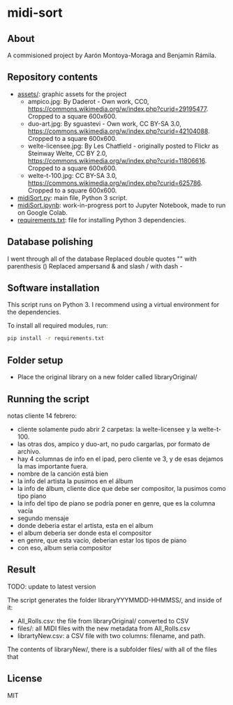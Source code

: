 # midi-sort

## About

A commisioned project by Aarón Montoya-Moraga and Benjamín Rámila.

## Repository contents
* [assets/](./assets): graphic assets for the project
  * ampico.jpg: By Daderot - Own work, CC0, https://commons.wikimedia.org/w/index.php?curid=29195477. Cropped to a square 600x600.
  * duo-art.jpg: By sguastevi - Own work, CC BY-SA 3.0, https://commons.wikimedia.org/w/index.php?curid=42104088. Cropped to a square 600x600.
  * welte-licensee.jpg: By Les Chatfield - originally posted to Flickr as Steinway Welte, CC BY 2.0, https://commons.wikimedia.org/w/index.php?curid=11806616. Cropped to a square 600x600.
  * welte-t-100.jpg: CC BY-SA 3.0, https://commons.wikimedia.org/w/index.php?curid=625786. Cropped to a square 600x600.
* [midiSort.py](./midiSort.py): main file, Python 3 script.
* [midiSort.ipynb](./midiSort.ipynb): work-in-progress port to Jupyter Notebook, made to run on Google Colab.
* [requirements.txt](./requirements.txt): file for installing Python 3 dependencies.

## Database polishing

I went through all of the database
Replaced double quotes "" with parenthesis ()
Replaced ampersand & and slash / with dash -

## Software installation

This script runs on Python 3. I recommend using a virtual environment for the dependencies.

To install all required modules, run:

```bash
pip install -r requirements.txt
```

## Folder setup

* Place the original library on a new folder called libraryOriginal/

## Running the script

notas cliente 14 febrero:

* cliente solamente pudo abrir 2 carpetas: la welte-licensee y la welte-t-100.
* las otras dos, ampico y duo-art, no pudo cargarlas, por formato de archivo.
* hay 4 columnas de info en el ipad, pero cliente ve 3, y de esas dejamos la mas importante fuera.
* nombre de la canción está bien
* la info del artista la pusimos en el álbum
* la info de álbum, cliente dice que debe ser compositor, la pusimos como tipo piano 
* la info del tipo de piano se podría poner en genre, que es la columna vacía
* segundo mensaje
* donde deberia estar el artista, esta en el album
* el album deberia ser donde esta el compositor
* en genre, que esta vacio, deberian estar los tipos de piano
* con eso, album seria compositor

## Result

TODO: update to latest version

The script generates the folder libraryYYYMMDD-HHMMSS/, and inside of it:

* All_Rolls.csv: the file from libraryOriginal/ converted to CSV
* files/: all MIDI files with the new metadata from All_Rolls.csv
* librartyNew.csv: a CSV file with two columns: filename, and path. 

The contents of libraryNew/, there is a subfolder files/ with all of the files that 

## License

MIT